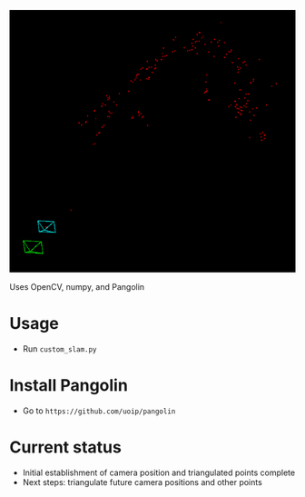 ![Image showing two cameras and triangulated points](slam.png)

Uses OpenCV, numpy, and Pangolin

Usage
=======
- Run `custom_slam.py`

Install Pangolin
=======
- Go to `https://github.com/uoip/pangolin`

Current status
=======
- Initial establishment of camera position and triangulated points complete
- Next steps: triangulate future camera positions and other points

